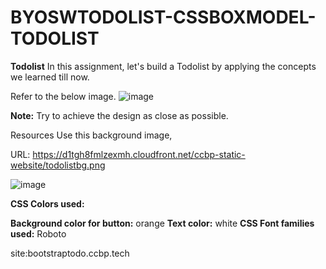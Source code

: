 # BYOSWTODOLIST-CSSBOXMODEL-TODOLIST

 **Todolist**
In this assignment, let's build a Todolist by applying the concepts we learned till now.

Refer to the below image.
![image](https://github.com/P-Joel-Prakash/BYOSW-CP1/assets/135586760/31e6f109-f0e9-445b-9de2-954b4ec7d5b5)



**Note:**
Try to achieve the design as close as possible.

Resources
Use this background image,

URL: https://d1tgh8fmlzexmh.cloudfront.net/ccbp-static-website/todolistbg.png

![image](https://github.com/P-Joel-Prakash/BYOSW-CP1/assets/135586760/bc5b8f5d-7518-4db2-aa48-6d3f681804bf)



**CSS Colors used:**

**Background color for button:**
orange
**Text color:**
white
**CSS Font families used:**
Roboto

site:bootstraptodo.ccbp.tech
